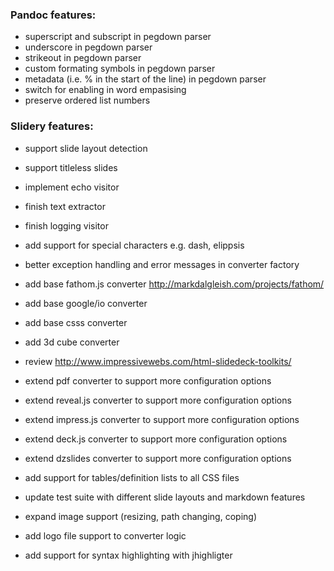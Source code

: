 ### Pandoc features:

 * superscript and subscript in pegdown parser
 * underscore in pegdown parser
 * strikeout in pegdown parser
 * custom formating symbols in pegdown parser
 * metadata (i.e. % in the start of the line) in pegdown parser
 * switch for enabling in word empasising
 * preserve ordered list numbers

### Slidery features:

 * support slide layout detection
 * support titleless slides
 * implement echo visitor
 * finish text extractor
 * finish logging visitor
 * add support for special characters e.g. dash, elippsis

 * better exception handling and error messages in converter factory

 * add base fathom.js converter http://markdalgleish.com/projects/fathom/
 * add base google/io converter 
 * add base csss converter 
 * add 3d cube converter  
 * review http://www.impressivewebs.com/html-slidedeck-toolkits/
 
 * extend pdf converter to support more configuration options
 * extend reveal.js converter to support more configuration options
 * extend impress.js converter to support more configuration options
 * extend deck.js converter to support more configuration options
 * extend dzslides converter to support more configuration options

 * add support for tables/definition lists to all CSS files

 * update test suite with different slide layouts and markdown features
 * expand image support (resizing, path changing, coping)
 * add logo file support to converter logic

 * add support for syntax highlighting with jhighligter 
